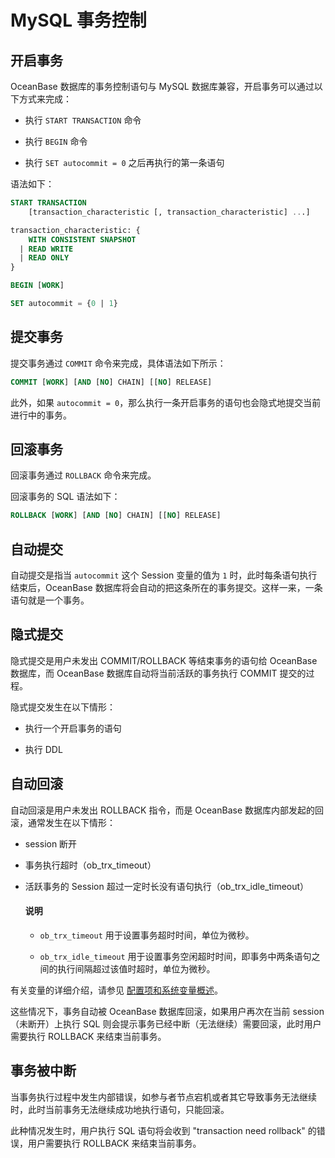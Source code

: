 # MySQL 事务控制

## 开启事务

OceanBase 数据库的事务控制语句与 MySQL 数据库兼容，开启事务可以通过以下方式来完成：

* 执行 `START TRANSACTION` 命令

* 执行 `BEGIN` 命令

* 执行 `SET autocommit = 0` 之后再执行的第一条语句

语法如下：

```sql
START TRANSACTION
    [transaction_characteristic [, transaction_characteristic] ...]

transaction_characteristic: {
    WITH CONSISTENT SNAPSHOT
  | READ WRITE
  | READ ONLY
}

BEGIN [WORK]

SET autocommit = {0 | 1}
```

## 提交事务

提交事务通过 `COMMIT` 命令来完成，具体语法如下所示：

```sql
COMMIT [WORK] [AND [NO] CHAIN] [[NO] RELEASE]
```

此外，如果 `autocommit = 0`，那么执行一条开启事务的语句也会隐式地提交当前进行中的事务。

## 回滚事务

回滚事务通过 `ROLLBACK` 命令来完成。

回滚事务的 SQL 语法如下：

```sql
ROLLBACK [WORK] [AND [NO] CHAIN] [[NO] RELEASE]
```

## 自动提交

自动提交是指当 `autocommit` 这个 Session 变量的值为 `1` 时，此时每条语句执行结束后，OceanBase 数据库将会自动的把这条所在的事务提交。这样一来，一条语句就是一个事务。

## 隐式提交

隐式提交是用户未发出 COMMIT/ROLLBACK 等结束事务的语句给 OceanBase 数据库，而 OceanBase 数据库自动将当前活跃的事务执行 COMMIT 提交的过程。

隐式提交发生在以下情形：

* 执行一个开启事务的语句

* 执行 DDL

## 自动回滚

自动回滚是用户未发出 ROLLBACK 指令，而是 OceanBase 数据库内部发起的回滚，通常发生在以下情形：

* session 断开

* 事务执行超时（ob_trx_timeout）

* 活跃事务的 Session 超过一定时长没有语句执行（ob_trx_idle_timeout）

  <main id="notice" type='explain'>
    <h4>说明</h4>
    <ul>
    <li>
    <p><code>ob_trx_timeout</code> 用于设置事务超时时间，单位为微秒。</p>
    </li>
    <li>
    <p><code>ob_trx_idle_timeout</code> 用于设置事务空闲超时时间，即事务中两条语句之间的执行间隔超过该值时超时，单位为微秒。</p>
    </li>
    </ul>
  </main>

有关变量的详细介绍，请参见 [配置项和系统变量概述](../../../../../../700.reference/800.configuration-items-and-system-variables/000.configuration-items-and-system-variables-overview.md)。

这些情况下，事务自动被 OceanBase 数据库回滚，如果用户再次在当前 session（未断开）上执行 SQL 则会提示事务已经中断（无法继续）需要回滚，此时用户需要执行 ROLLBACK 来结束当前事务。

## 事务被中断

当事务执行过程中发生内部错误，如参与者节点宕机或者其它导致事务无法继续时，此时当前事务无法继续成功地执行语句，只能回滚。

此种情况发生时，用户执行 SQL 语句将会收到 "transaction need rollback" 的错误，用户需要执行 ROLLBACK 来结束当前事务。
